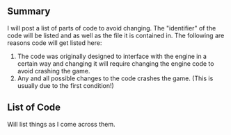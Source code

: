 ## Summary ##

I will post a list of parts of code to avoid changing.  The "identifier" of the code will be listed and as well as the file it is contained in. The following are reasons code will get listed here:

  1. The code was originally designed to interface with the engine in a certain way and changing it will require changing the engine code to avoid crashing the game.
  1. Any and all possible changes to the code crashes the game.  (This is usually due to the first condition!)

## List of Code ##

Will list things as I come across them.